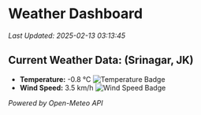 
# Weather Dashboard

_Last Updated: 2025-02-13 03:13:45_

## Current Weather Data: (Srinagar, JK)
- **Temperature:** -0.8 °C ![Temperature Badge](https://img.shields.io/badge/Temperature-Low%20Temp-blue)
- **Wind Speed:** 3.5 km/h ![Wind Speed Badge](https://img.shields.io/badge/Wind%20Speed-Light%20Wind-blue)

*Powered by Open-Meteo API*
